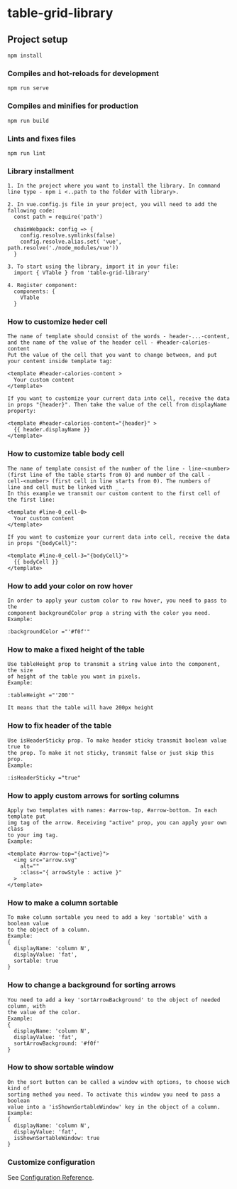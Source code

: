 # table-grid-library

## Project setup
```
npm install
```

### Compiles and hot-reloads for development
```
npm run serve
```

### Compiles and minifies for production
```
npm run build
```

### Lints and fixes files
```
npm run lint
```
### Library installment
```
1. In the project where you want to install the library. In command line type - npm i <..path to the folder with library>.

2. In vue.config.js file in your project, you will need to add the fallowing code:
  const path = require('path')

  chainWebpack: config => {
    config.resolve.symlinks(false)
    config.resolve.alias.set( 'vue', path.resolve('./node_modules/vue'))  
  }

3. To start using the library, import it in your file:
  import { VTable } from 'table-grid-library'

4. Register component:
  components: {
    VTable
  }
```
### How to customize heder cell
```
The name of template should consist of the words - header-...-content,
and the name of the value of the header cell - #header-calories-content
Put the value of the cell that you want to change between, and put
your content inside template tag:

<template #header-calories-content >
  Your custom content
</template>

If you want to customize your current data into cell, receive the data
in props "{header}". Then take the value of the cell from displayName
property:

<template #header-calories-content="{header}" >
  {{ header.displayName }}
</template>
```
### How to customize table body cell
```
The name of template consist of the number of the line - line-<number>
(first line of the table starts from 0) and number of the call - 
cell-<number> (first cell in line starts from 0). The numbers of
line and cell must be linked with _ .
In this example we transmit our custom content to the first cell of
the first line:

<template #line-0_cell-0>
  Your custom content
</template>

If you want to customize your current data into cell, receive the data
in props "{bodyCell}":

<template #line-0_cell-3="{bodyCell}">
  {{ bodyCell }}
</template>
```

### How to add your color on row hover
```
In order to apply your custom color to row hover, you need to pass to the
component backgroundColor prop a string with the color you need.
Example:

:backgroundColor ="'#f0f'"

```
### How to make a fixed height of the table
```
Use tableHeight prop to transmit a string value into the component, the size 
of height of the table you want in pixels.
Example:

:tableHeight ="'200'"

It means that the table will have 200px height

```
### How to fix header of the table
```
Use isHeaderSticky prop. To make header sticky transmit boolean value true to
the prop. To make it not sticky, transmit false or just skip this prop.
Example:

:isHeaderSticky ="true"
```
### How to apply custom arrows for sorting columns
```
Apply two templates with names: #arrow-top, #arrow-bottom. In each template put
img tag of the arrow. Receiving "active" prop, you can apply your own class
to your img tag.
Example:

<template #arrow-top="{active}">
  <img src="arrow.svg"
    alt=""
    :class="{ arrowStyle : active }"
  >
</template>
```
### How to make a column sortable
```
To make column sortable you need to add a key 'sortable' with a boolean value
to the object of a column.
Example:
{
  displayName: 'column N',
  displayValue: 'fat',
  sortable: true
}

```
### How to change a background for sorting arrows
```
You need to add a key 'sortArrowBackground' to the object of needed column, with
the value of the color.
Example:
{
  displayName: 'column N',
  displayValue: 'fat',
  sortArrowBackground: '#f0f'
}

```
### How to show sortable window
```
On the sort button can be called a window with options, to choose wich kind of
sorting method you need. To activate this window you need to pass a boolean
value into a 'isShownSortableWindow' key in the object of a column.
Example:
{
  displayName: 'column N',
  displayValue: 'fat',
  isShownSortableWindow: true
}

```
### Customize configuration
See [Configuration Reference](https://cli.vuejs.org/config/).
